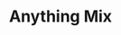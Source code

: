---
layout: post
title: "Anything Mix"
image: https://lh3.googleusercontent.com/d/191GedMtt0QE7qAvKZe9a-kYf4Qm9QLSq
model_count: 10
---